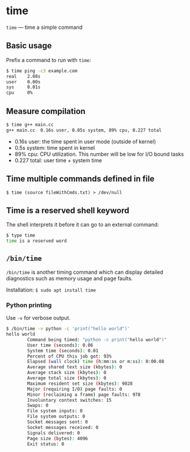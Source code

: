 # time

`time` — time a simple command

## Basic usage
Prefix a command to run with `time`:
```bash
$ time ping -c3 example.com
real    2.08s
user    0.00s
sys     0.01s
cpu     0%
```

## Measure compilation
```bash
$ time g++ main.cc
g++ main.cc  0.16s user, 0.05s system, 89% cpu, 0.227 total
```

- 0.16s user: the time spent in user mode (outside of kernel)
- 0.5s system: time spent in kernel
- 89% cpu: CPU utilization. This number will be low for I/O bound tasks
- 0.227 total: user time + system time

## Time multiple commands defined in file
`$ time (source fileWithCmds.txt) > /dev/null`

## Time is a reserved shell keyword
The shell interprets it before it can go to an external command:
```bash
$ type time
time is a reserved word
```

## `/bin/time`
`/bin/time` is another timing command which can display detailed diagnostics such as memory usage and page faults.

Installation: `$ sudo apt install time`

### Python printing
Use `-v` for verbose output.
```bash
$ /bin/time -v python -c 'print("hello world")'
hello world
        Command being timed: "python -c print("hello world")"
        User time (seconds): 0.06
        System time (seconds): 0.01
        Percent of CPU this job got: 93%
        Elapsed (wall clock) time (h:mm:ss or m:ss): 0:00.08
        Average shared text size (kbytes): 0
        Average stack size (kbytes): 0
        Average total size (kbytes): 0
        Maximum resident set size (kbytes): 9028
        Major (requiring I/O) page faults: 0
        Minor (reclaiming a frame) page faults: 978
        Involuntary context switches: 15
        Swaps: 0
        File system inputs: 0
        File system outputs: 0
        Socket messages sent: 0
        Socket messages received: 0
        Signals delivered: 0
        Page size (bytes): 4096
        Exit status: 0
```
